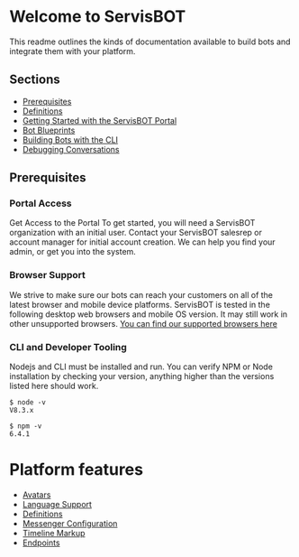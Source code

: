 # Welcome to ServisBOT

This readme outlines the kinds of documentation available to build bots and integrate them with your platform.

## Sections

* [Prerequisites](#prerequisites)
* [Definitions](definitions.md)
* [Getting Started with the ServisBOT Portal](getting-started.md)
* [Bot Blueprints](bot-blueprints.md)
* [Building Bots with the CLI](getting-started-cli.md)
* [Debugging Conversations](debugging-conversations.md)

## <a name="prerequisites"></a>Prerequisites

### Portal Access
Get Access to the Portal
To get started, you will need a ServisBOT organization with an initial user.
Contact your ServisBOT salesrep or account manager for initial account creation. We can help you find your admin, or get you into the system.


### Browser Support

We strive to make sure our bots can reach your customers on all of the latest browser and mobile device platforms. ServisBOT is tested in the following desktop web browsers and mobile OS version. It may still work in other unsupported browsers. [You can find our supported browsers here](https://servisbot.com/support/)


### CLI and Developer Tooling
Nodejs and CLI must be installed and run.
You can verify NPM or Node installation by checking your version, anything higher than the versions listed here should work.

```
$ node -v
V8.3.x

$ npm -v
6.4.1
```

# Platform features
* [Avatars](avatars.md)
* [Language Support](language-support.md)
* [Definitions](definitions.md)
* [Messenger Configuration](messenger-configuration.md)
* [Timeline Markup](timeline-markup.md)
* [Endpoints](endpoints.md)
